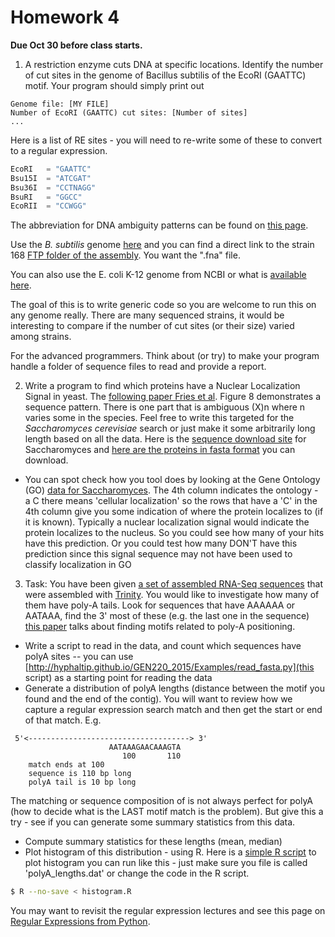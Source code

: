 Homework 4
==========

__Due Oct 30 before class starts.__

1. A restriction enzyme cuts DNA at specific locations. Identify the
number of cut sites in the genome of Bacillus subtilis of the EcoRI
(GAATTC) motif. Your program should simply print out

```text
Genome file: [MY FILE]
Number of EcoRI (GAATTC) cut sites: [Number of sites]
...
````

Here is a list of RE sites - you will need to re-write some of these to convert to a regular expression.

```python
EcoRI   = "GAATTC" 
Bsu15I  = "ATCGAT"  
Bsu36I  = "CCTNAGG"
BsuRI   = "GGCC"
EcoRII  = "CCWGG"
```

The abbreviation for DNA ambiguity patterns can be found on [this page](https://en.wikipedia.org/wiki/Nucleic_acid_notation). 

Use the _B. subtilis_ genome [here](http://www.ncbi.nlm.nih.gov/genome/genomes/665) and you can find a direct link to the strain 168 [FTP folder of the
assembly](ftp://ftp.ncbi.nlm.nih.gov/genomes/all/GCF_000009045.1_ASM904v1). You want the ".fna" file.

You can also use the E. coli K-12 genome from NCBI or what is
[available
here](http://hyphaltip.github.io/GEN220_2015/data/Ecoli_K-12.fasta).

The goal of this is to write generic code so you are welcome to run
this on any genome really. There are many sequenced strains, it would
be interesting to compare if the number of cut sites (or their size)
varied among strains.

For the advanced programmers. Think about (or try) to make your
program handle a folder of sequence files to read and provide a
report.


2. Write a program to find which proteins have a Nuclear Localization
Signal in yeast. The [following paper Fries et
al](http://www.jbc.org/content/282/27/19292.full). Figure 8
demonstrates a sequence pattern. There is one part that is ambiguous
(X)n where n varies some in the species. Feel free to write this
targeted for the _Saccharomyces cerevisiae_ search or just make it
some arbitrarily long length based on all the data.  Here is the
[sequence download
site](http://www.yeastgenome.org/download-data/sequence) for
Saccharomyces and [here are the proteins in fasta
format](http://downloads.yeastgenome.org/sequence/S288C_reference/orf_protein/orf_trans_all.fasta.gz)
you can download.

* You can spot check how you tool does by looking at the Gene Ontology
  (GO) [data for
  Saccharomyces](http://downloads.yeastgenome.org/curation/literature/go_slim_mapping.tab). The
  4th column indicates the ontology - a C there means 'cellular
  localization' so the rows that have a 'C' in the 4th column give you
  some indication of where the protein localizes to (if it is
  known). Typically a nuclear localization signal would indicate the
  protein localizes to the nucleus. So you could see how many of your
  hits have this prediction. Or you could test how many DON'T have
  this prediction since this signal sequence may not have been used to
  classify localization in GO

3. Task: You have been given [a set of assembled RNA-Seq
sequences](http://hyphaltip.github.io/GEN220_2015/data/Scer_Trinity.fasta.gz)
that were assembled with
[Trinity](https://trinityrnaseq.github.io/). You would like to
investigate how many of them have poly-A tails. Look for sequences
that have AAAAAA or AATAAA, find the 3' most of these (e.g. the last
one in the sequence) [this
paper](http://nar.oxfordjournals.org/content/27/24/4751.full) talks
about finding motifs related to poly-A positioning.

- Write a script to read in the data, and count which sequences have polyA sites
 -- you can use [http://hyphaltip.github.io/GEN220_2015/Examples/read_fasta.py](this script) as a starting point for reading the data
- Generate a distribution of polyA lengths (distance between the motif you found and the end of the contig). You will want to review how we capture a regular expression search match and then get the start or end of that match. E.g.
```text
 5'<------------------------------------> 3' 
                      AATAAAGAACAAAGTA
                         100       110
	match ends at 100
	sequence is 110 bp long
	polyA tail is 10 bp long
```

The matching or sequence composition of is not always perfect for
polyA (how to decide what is the LAST motif match is the problem). But give this a try - see if you can generate some summary statistics from this data.
	
- Compute summary statistics for these lengths (mean, median)
- Plot histogram of this distribution - using R. Here is a [simple R script](http://hyphaltip.github.io/GEN220_2015/Examples/histogram.R) to plot histogram you can run like this - just make sure you file is called 'polyA_lengths.dat' or change the code in the R script.
```bash
$ R --no-save < histogram.R
```

You may want to revisit the regular expression lectures and see this page on [Regular Expressions from Python](https://docs.python.org/2/library/re.html).
